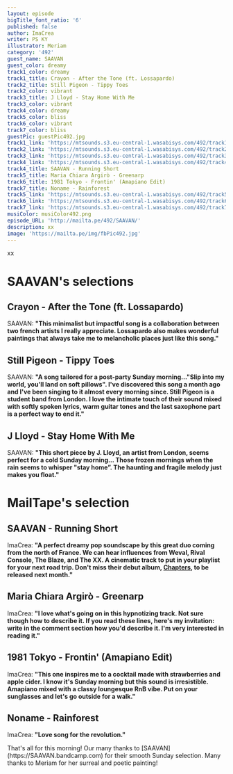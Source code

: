 ```yaml
---
layout: episode
bigTitle_font_ratio: '6'
published: false
author: ImaCrea
writer: PS KY
illustrator: Meriam
category: '492'
guest_name: SAAVAN
guest_color: dreamy
track1_color: dreamy
track1_title: Crayon - After the Tone (ft. Lossapardo)
track2_title: Still Pigeon - Tippy Toes
track2_color: vibrant
track3_title: J Lloyd - Stay Home With Me
track3_color: vibrant
track4_color: dreamy
track5_color: bliss
track6_color: vibrant
track7_color: bliss
guestPic: guestPic492.jpg
track1_link: 'https://mtsounds.s3.eu-central-1.wasabisys.com/492/track1.mp3'
track2_link: 'https://mtsounds.s3.eu-central-1.wasabisys.com/492/track2.mp3'
track3_link: 'https://mtsounds.s3.eu-central-1.wasabisys.com/492/track3.mp3'
track4_link: 'https://mtsounds.s3.eu-central-1.wasabisys.com/492/track4.mp3'
track4_title: SAAVAN - Running Short
track5_title: Maria Chiara Argirò - Greenarp
track6_title: 1981 Tokyo - Frontin' (Amapiano Edit)
track7_title: Noname - Rainforest
track5_link: 'https://mtsounds.s3.eu-central-1.wasabisys.com/492/track5.mp3'
track6_link: 'https://mtsounds.s3.eu-central-1.wasabisys.com/492/track6.mp3'
track7_link: 'https://mtsounds.s3.eu-central-1.wasabisys.com/492/track7.mp3'
musiColor: musiColor492.png
episode_URL: 'http://mailta.pe/492/SAAVAN/'
description: xx
image: 'https://mailta.pe/img/fbPic492.jpg'
---
```

<p id="introduction">xx
</p>

# SAAVAN's selections
## Crayon - After the Tone (ft. Lossapardo)
SAAVAN: **"**This minimalist but impactful song is a collaboration between two french artists I really appreciate. Lossapardo also makes wonderful paintings that always take me to melancholic places just like this song.**"**

## Still Pigeon - Tippy Toes
SAAVAN: **"**A song tailored for a post-party Sunday morning…"Slip into my world, you'll land on soft pillows". I've discovered this song a month ago and I've been singing to it almost every morning since. Still Pigeon is a student band from London. I love the intimate touch of their sound mixed with softly spoken lyrics, warm guitar tones and the last saxophone part is a perfect way to end it.**"**

## J Lloyd - Stay Home With Me
SAAVAN: **"**This short piece by J. Lloyd, an artist from London, seems perfect for a cold Sunday morning… Those frozen mornings when the rain seems to whisper "stay home”. The haunting and fragile melody just makes you float.**"**

# MailTape's selection

## SAAVAN - Running Short
ImaCrea: **"**A perfect dreamy pop soundscape by this great duo coming from the north of France. We can hear influences from Weval, Rival Console, The Blaze, and The XX. A cinematic track to put in your playlist for your next road trip. Don't miss their debut album, [Chapters](https://SAAVAN.bandcamp.com/), to be released next month.**"**

## Maria Chiara Argirò - Greenarp
ImaCrea: **"**I love what's going on in this hypnotizing track. Not sure though how to describe it. If you read these lines, here's my invitation: write in the comment section how you'd describe it. I'm very interested in reading it.**"**

## 1981 Tokyo - Frontin' (Amapiano Edit)
ImaCrea: **"**This one inspires me to a cocktail made with strawberries and apple cider. I know it's Sunday morning but this sound is irresistible. Amapiano mixed with a classy loungesque RnB vibe. Put on your sunglasses and let's go outside for a walk.**"**

## Noname - Rainforest
ImaCrea: **"**Love song for the revolution.**"**

<p id="outroduction">That's all for this morning! Our many thanks to [SAAVAN](https://SAAVAN.bandcamp.com) for their smooth Sunday selection. Many thanks to Meriam for her surreal and poetic painting!</p>
